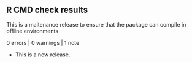 ## R CMD check results

This is a maitenance release to ensure that the package can compile in offline environments

0 errors | 0 warnings | 1 note

* This is a new release.

